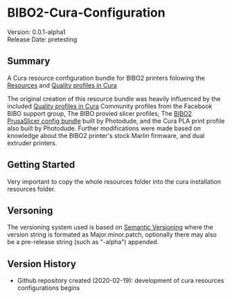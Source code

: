 # BIBO2-Cura-Configuration
Version: 0.0.1-alpha1<br>
Release Date: pretesting<br>

## Summary
A Cura resource configuration bundle for BIBO2 printers folowing the [Resources](https://github.com/Ultimaker/Cura/tree/master/resources) and [Quality profiles in Cura](https://github.com/Ultimaker/Cura/tree/master/resources/quality)

The original creation of this resource bundle was heavily influenced by the included [Quality profiles in Cura](https://github.com/Ultimaker/Cura/tree/master/resources/quality) Community profiles from the Facebook BIBO support group, The BIBO provied slicer profiles, The [BIBO2 PrusaSlicer config bundle](https://github.com/photodude/BIBO2-PrusaSlicer) built by Photodude, and the Cura PLA print profile also built by Photodude. Further modifications were made based on knowledge about the BIBO2 printer's stock Marlin firmware, and dual extruder printers.

## Getting Started
Very important to copy the whole resources folder into the cura installation resources folder.

## Versoning
The versioning system used is based on [Semantic Versioning](https://semver.org/) where the version string is formated as Major.minor.patch, optionally there may also be a pre-release string (such as "-alpha") appended.

## Version History
- Github repository created (2020-02-19): development of cura resources configurations begins
